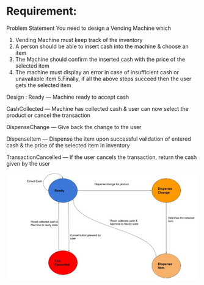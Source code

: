 # Requirement:

Problem Statement
You need to design a Vending Machine which
 1. Vending Machine must keep track of the inventory
 2. A person should be able to insert cash into the machine & choose an item
 3. The Machine should confirm the inserted cash with the price of the selected item
 4. The machine must display an error in case of insufficient cash or unavailable item
 5.Finally, if all the above steps succeed then the user gets the selected item

Design :
Ready — Machine ready to accept cash

CashCollected — Machine has collected cash & user can now select the product or cancel the transaction

DispenseChange — Give back the change to the user

DispenseItem — Dispense the item upon successful validation of entered cash & the price of the selected item in inventory

TransactionCancelled — If the user cancels the transaction, return the cash given by the user
<p>
<img src="Design.jpeg" />
</p>

